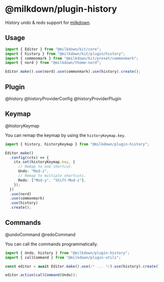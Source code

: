 # @milkdown/plugin-history

History undo & redo support for [milkdown](https://milkdown.dev/).

## Usage

```typescript
import { Editor } from "@milkdown/kit/core";
import { history } from "@milkdown/kit/plugin/history";
import { commonmark } from "@milkdown/kit/preset/commonmark";
import { nord } from "@milkdown/theme-nord";

Editor.make().use(nord).use(commonmark).use(history).create();
```

## Plugin

@history
@historyProviderConfig
@historyProviderPlugin

## Keymap

@historyKeymap

You can remap the keymap by using the `historyKeymap.key`.

```typescript
import { history, historyKeymap } from "@milkdown/plugin-history";

Editor.make()
  .config((ctx) => {
    ctx.set(historyKeymap.key, {
      // Remap to one shortcut.
      Undo: "Mod-z",
      // Remap to multiple shortcuts.
      Redo: ["Mod-y", "Shift-Mod-z"],
    });
  })
  .use(nord)
  .use(commonmark)
  .use(history)
  .create();
```

## Commands

@undoCommand
@redoCommand

You can call the commands programmatically.

```typescript
import { Undo, history } from "@milkdown/plugin-history";
import { callCommand } from "@milkdown/plugin-utils";

const editor = await Editor.make().use(/* ... */).use(history).create();

editor.action(callCommand(Undo));
```
